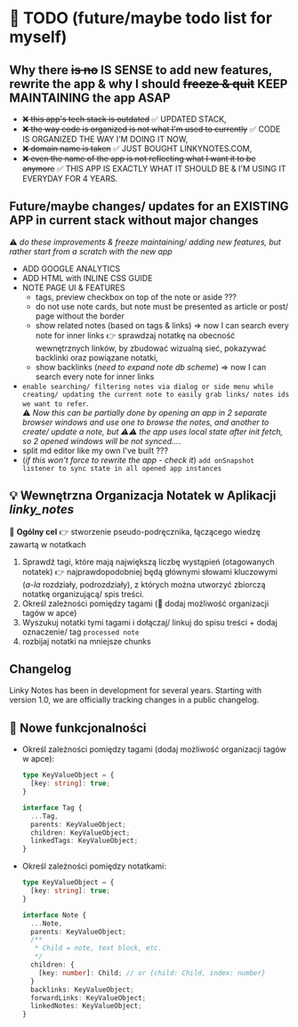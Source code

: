 # 🚀 TODO (future/maybe todo list for myself)

## Why there ~~is no~~ IS SENSE to add new features, rewrite the app & why I should ~~freeze & quit~~ KEEP MAINTAINING the app ASAP

- ~~❌ this app's tech stack is outdated~~ ✅ UPDATED STACK,
- ~~❌ the way code is organized is not what I'm used to currently~~ ✅ CODE IS ORGANIZED THE WAY I'M DOING IT NOW,
- ~~❌ domain name is taken~~ ✅ JUST BOUGHT LINKYNOTES.COM,
- ~~❌ even the name of the app is not reflecting what I want it to be anymore~~ ✅ THIS APP IS EXACTLY WHAT IT SHOULD BE & I'M USING IT EVERYDAY FOR 4 YEARS.

## Future/maybe changes/ updates for an EXISTING APP in current stack without major changes

⚠️ *do these improvements & freeze maintaining/ adding new features, but rather start from a scratch with the new app*

- ADD GOOGLE ANALYTICS
- ADD HTML with INLINE CSS GUIDE
- NOTE PAGE UI & FEATURES
  - tags, preview checkbox on top of the note or aside ???
  - do not use note cards, but note must be presented as article or post/ page without the border
  - show related notes (based on tags & links) => now I can search every note for inner links 👉 sprawdzaj notatkę na obecność wewnętrznych linków, by zbudować wizualną sieć, pokazywać backlinki oraz powiązane notatki,
  - show backlinks (*need to expand note db scheme*) => now I can search every note for inner links
- `enable searching/ filtering notes via dialog or side menu while creating/ updating the current note to easily grab links/ notes ids we want to refer`.
<br>⚠️ *Now this can be partially done by opening an app in 2 separate browser windows and use one to browse the notes, and another to create/ update a note, but ⚠️⚠️ the app uses local state after init fetch, so 2 opened windows will be not synced...*.
- split md editor like my own I've built ???
- (*if this won't force to rewrite the app - check it*) `add onSnapshot listener to sync state in all opened app instances`

## 💡 Wewnętrzna Organizacja Notatek w Aplikacji *linky_notes*

🎯 **Ogólny cel** 👉 stworzenie pseudo-podręcznika, łączącego wiedzę zawartą w notatkach

1. Sprawdź tagi, które mają największą liczbę wystąpień (otagowanych notatek) 👉 najprawdopodobniej będą głównymi słowami kluczowymi (*a-la* rozdziały, podrozdziały), z których można utworzyć zbiorczą notatkę organizującą/ spis treści.
1. Określ zależności pomiędzy tagami (🚀 dodaj możliwość organizacji tagów w apce)
1. Wyszukuj notatki tymi tagami i dołączaj/ linkuj do spisu treści + dodaj oznaczenie/ tag `processed note`
1. rozbijaj notatki na mniejsze chunks

## Changelog

Linky Notes has been in development for several years. Starting with version 1.0, we are officially tracking changes in a public changelog.

## 🚀 Nowe funkcjonalności

- Określ zależności pomiędzy tagami (dodaj możliwość organizacji tagów w apce):
  ```ts
  type KeyValueObject = {
    [key: string]: true;
  }

  interface Tag {
    ...Tag,
    parents: KeyValueObject;
    children: KeyValueObject;
    linkedTags: KeyValueObject;
  }
  ```
- Określ zależności pomiędzy notatkami:
  ```ts
  type KeyValueObject = {
    [key: string]: true;
  }

  interface Note {
    ...Note,
    parents: KeyValueObject;
    /**
     * Child = note, text block, etc.
     */
    children: {
      [key: number]: Child; // or {child: Child, index: number}
    }
    backlinks: KeyValueObject;
    forwardLinks: KeyValueObject;
    linkedNotes: KeyValueObject;
  }
  ```